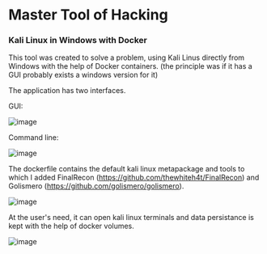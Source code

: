 # Master Tool of Hacking

### Kali Linux in Windows with Docker

This tool was created to solve a problem, using Kali Linus directly from Windows with the help of Docker containers. (the principle was if it has a GUI probably exists a windows version for it) 

The application has two interfaces.

GUI: 

![image](https://user-images.githubusercontent.com/63077197/99310419-acbef080-2863-11eb-8f3b-71635ea5abbe.png)

Command line:

![image](https://user-images.githubusercontent.com/63077197/99310461-bcd6d000-2863-11eb-8ae0-2353b38f9e00.png)

The dockerfile contains the default kali linux metapackage and tools to which I added FinalRecon (https://github.com/thewhiteh4t/FinalRecon) and Golismero (https://github.com/golismero/golismero).

![image](https://user-images.githubusercontent.com/63077197/99311032-99f8eb80-2864-11eb-9205-19e34aa803a9.png)

At the user's need, it can open kali linux terminals and data persistance is kept with the help of docker volumes.

![image](https://user-images.githubusercontent.com/63077197/99311216-ee03d000-2864-11eb-96ed-6b632b5dc9ac.png)
